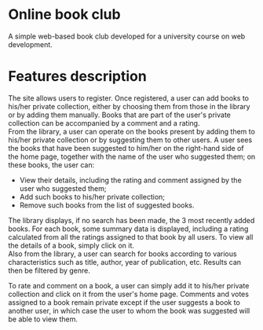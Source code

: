 # Online book club
A simple web-based book club developed for a university course on web development.

# Features description
The site allows users to register. Once registered, a user can add books to his/her private collection, either by choosing them from those in the library or by adding them manually. Books that are part of the user's private collection can be accompanied by a comment and a rating.  
From the library, a user can operate on the books present by adding them to his/her private collection or by suggesting them to other users. A user sees the books that have been suggested to him/her on the right-hand side of the home page, together with the name of the user who suggested them; on these books, the user can:
- View their details, including the rating and comment assigned by the user who suggested them;
- Add such books to his/her private collection;
- Remove such books from the list of suggested books.

The library displays, if no search has been made, the 3 most recently added books. For each book, some summary data is displayed, including a rating calculated from all the ratings assigned to that book by all users. To view all the details of a book, simply click on it.  
Also from the library, a user can search for books according to various characteristics such as title, author, year of publication, etc. Results can then be filtered by genre.

To rate and comment on a book, a user can simply add it to his/her private collection and click on it from the user's home page. Comments and votes assigned to a book remain private except if the user suggests a book to another user, in which case the user to whom the book was suggested will be able to view them.
